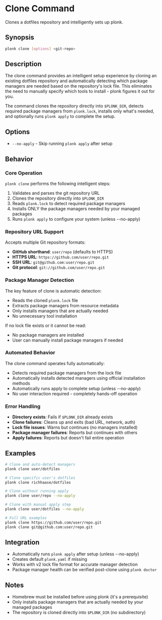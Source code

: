 # Clone Command

Clones a dotfiles repository and intelligently sets up plonk.

## Synopsis

```bash
plonk clone [options] <git-repo>
```

## Description

The clone command provides an intelligent setup experience by cloning an existing dotfiles repository and automatically detecting which package managers are needed based on the repository's lock file. This eliminates the need to manually specify which tools to install - plonk figures it out for you.

The command clones the repository directly into `$PLONK_DIR`, detects required package managers from `plonk.lock`, installs only what's needed, and optionally runs `plonk apply` to complete the setup.

## Options

- `--no-apply` - Skip running `plonk apply` after setup

## Behavior

### Core Operation

`plonk clone` performs the following intelligent steps:
1. Validates and parses the git repository URL
2. Clones the repository directly into `$PLONK_DIR`
3. Reads `plonk.lock` to detect required package managers
4. Installs ONLY the package managers needed by your managed packages
5. Runs `plonk apply` to configure your system (unless --no-apply)

### Repository URL Support

Accepts multiple Git repository formats:
- **GitHub shorthand**: `user/repo` (defaults to HTTPS)
- **HTTPS URL**: `https://github.com/user/repo.git`
- **SSH URL**: `git@github.com:user/repo.git`
- **Git protocol**: `git://github.com/user/repo.git`

### Package Manager Detection

The key feature of clone is automatic detection:
- Reads the cloned `plonk.lock` file
- Extracts package managers from resource metadata
- Only installs managers that are actually needed
- No unnecessary tool installation

If no lock file exists or it cannot be read:
- No package managers are installed
- User can manually install package managers if needed

### Automated Behavior

The clone command operates fully automatically:
- Detects required package managers from the lock file
- Automatically installs detected managers using official installation methods
- Automatically runs apply to complete setup (unless --no-apply)
- No user interaction required - completely hands-off operation

### Error Handling

- **Directory exists**: Fails if `$PLONK_DIR` already exists
- **Clone failures**: Cleans up and exits (bad URL, network, auth)
- **Lock file issues**: Warns but continues (no managers installed)
- **Package manager failures**: Reports but continues with others
- **Apply failures**: Reports but doesn't fail entire operation

## Examples

```bash
# Clone and auto-detect managers
plonk clone user/dotfiles

# Clone specific user's dotfiles
plonk clone richhaase/dotfiles

# Clone without running apply
plonk clone user/repo --no-apply

# Clone with manual apply step
plonk clone user/dotfiles --no-apply

# Full URL examples
plonk clone https://github.com/user/repo.git
plonk clone git@github.com:user/repo.git
```

## Integration

- Automatically runs `plonk apply` after setup (unless --no-apply)
- Creates default `plonk.yaml` if missing
- Works with v2 lock file format for accurate manager detection
- Package manager health can be verified post-clone using `plonk doctor`

## Notes

- Homebrew must be installed before using plonk (it's a prerequisite)
- Only installs package managers that are actually needed by your managed packages
- The repository is cloned directly into `$PLONK_DIR` (no subdirectory)
